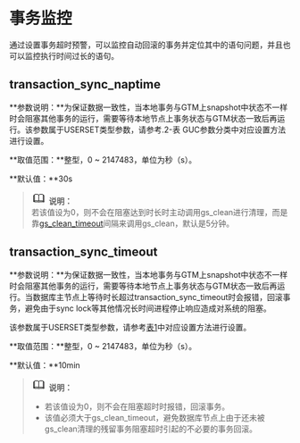# 事务监控<a name="ZH-CN_TOPIC_0242371538"></a>

通过设置事务超时预警，可以监控自动回滚的事务并定位其中的语句问题，并且也可以监控执行时间过长的语句。

## transaction\_sync\_naptime<a name="zh-cn_topic_0237124748_zh-cn_topic_0059778792_sb1852c505e664c8d9badd645ea3fdd8e"></a>

**参数说明：**为保证数据一致性，当本地事务与GTM上snapshot中状态不一样时会阻塞其他事务的运行，需要等待本地节点上事务状态与GTM状态一致后再运行。该参数属于USERSET类型参数，请参考.2-表 GUC参数分类中对应设置方法进行设置。

**取值范围：**整型，0 \~ 2147483，单位为秒（s）。

**默认值：**30s

>![](public_sys-resources/icon-note.gif) **说明：**   
>若该值设为0，则不会在阻塞达到时长时主动调用gs\_clean进行清理，而是靠[gs\_clean\_timeout](锁管理.md#zh-cn_topic_0237124735_zh-cn_topic_0059778102_s3be3f5098fe846f88a95afb16b0528f6)间隔来调用gs\_clean，默认是5分钟。  

## transaction\_sync\_timeout<a name="zh-cn_topic_0237124748_zh-cn_topic_0059778792_se2f630b0a87e48ff89a062ea6a8ab941"></a>

**参数说明：**为保证数据一致性，当本地事务与GTM上snapshot中状态不一样时会阻塞其他事务的运行，需要等待本地节点上事务状态与GTM状态一致后再运行。当数据库主节点上等待时长超过transaction\_sync\_timeout时会报错，回滚事务，避免由于sync lock等其他情况长时间进程停止响应造成对系统的阻塞。

该参数属于USERSET类型参数，请参考[表1](重设参数.md#zh-cn_topic_0237121562_zh-cn_topic_0059777490_t91a6f212010f4503b24d7943aed6d846)中对应设置方法进行设置。

**取值范围：**整型，0 \~ 2147483，单位为秒（s）。

**默认值：**10min

>![](public_sys-resources/icon-note.gif) **说明：**   
>-   若该值设为0，则不会在阻塞超时时报错，回滚事务。  
>-   该值必须大于gs\_clean\_timeout，避免数据库节点上由于还未被gs\_clean清理的残留事务阻塞超时引起的不必要的事务回滚。  

